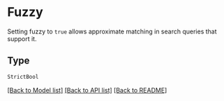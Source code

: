 # Fuzzy

Setting fuzzy to `true` allows approximate matching in search queries that support it.

## Type
```python
StrictBool
```


[[Back to Model list]](../../../README.md#models-v1-link) [[Back to API list]](../../../README.md#documentation-for-api-endpoints) [[Back to README]](../../../README.md)

